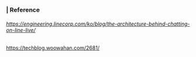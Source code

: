 ### | Reference

###### https://engineering.linecorp.com/ko/blog/the-architecture-behind-chatting-on-line-live/

https://techblog.woowahan.com/2681/

